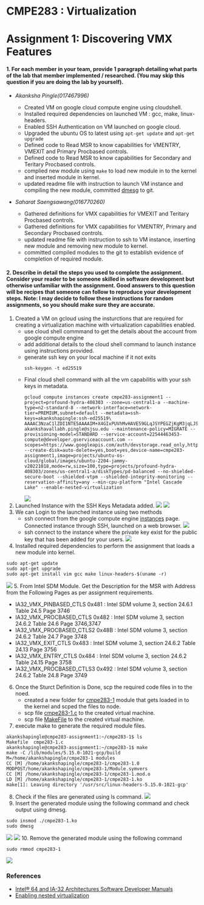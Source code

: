 # CMPE283 : Virtualization 
# Assignment 1: Discovering VMX Features

#### 1. For each member in your team, provide 1 paragraph detailing what parts of the lab that member  implemented / researched. (You may skip this question if you are doing the lab by yourself).
- *Akanksha Pingle(017467996)*
  - Created VM on google cloud compute engine using cloudshell.
  - Installed required dependencies on launched VM : gcc, make, linux-headers.
  - Enabled SSH Authentication on VM launched on google cloud.
  - Upgraded the ubuntu OS to latest using `apt-get update` and `apt-get upgrade`
  - Defined code to Read MSR to know capabilities for VMENTRY, VMEXIT and Primary Procbased controls.
  - Defined code to Read MSR to know capabilities for Secondary and Teritary Procbased controls.
  - complied new module using `make` to load new module in to the kernel and inserted module in kernel.
  - updated readme file with instruction to launch VM instance and compiling the new module, committed [dmesg](cmpe283-1/dmesg.out) to git.

- *Saharat Saengsawang(016770260)*
  - Gathered definitions for VMX capabilities for VMEXIT and Teritary Procbased controls.
  - Gathered definitions for VMX capabilities for VMENTRY, Primary and Secondary Procbased controls.
  - updated readme file with instruction to ssh to VM instance, inserting new module and removing new module to kernel.
  - committed compiled modules to the git to establish evidence of completion of required module.

#### 2. Describe in detail the steps you used to complete the assignment. Consider your reader to be someone  skilled in software development but otherwise unfamiliar with the assignment. Good answers to this  question will be recipes that someone can follow to reproduce your development steps. Note: I may decide to follow these instructions for random assignments, so you should make sure  they are accurate.

1. Created a VM on gcloud using the insturctions that are required for creating a virtualization machine with virtualization capabilities enabled.
    - use cloud shell commmand to get the details about the account from google compute engine
    - add additional details to the cloud shell command to launch instance using instructions provided.
    - generate ssh key on your local machine if it not exits
      ```
      ssh-keygen -t ed25519
      ```
    - Final cloud shell command with all the vm capabilitis with your ssh keys in metadata.
        ```
        gcloud compute instances create cmpe283-assignment1 --project=profound-hydra-408303 --zone=us-central1-a --machine-type=n2-standard-8 --network-interface=network-tier=PREMIUM,subnet=default --metadata=ssh-keys=akankshapingle:ssh-ed25519\ AAAAC3NzaC1lZDI1NTE5AAAAIM+X4GIxPUVhMvHAVE59GLqJSYPEGZjKgM3jqLJSP9aG\ akankshavallabh.pingle@sjsu.edu --maintenance-policy=MIGRATE --provisioning-model=STANDARD --service-account=22544463453-compute@developer.gserviceaccount.com --scopes=https://www.googleapis.com/auth/devstorage.read_only,https://www.googleapis.com/auth/logging.write,https://www.googleapis.com/auth/monitoring.write,https://www.googleapis.com/auth/servicecontrol,https://www.googleapis.com/auth/service.management.readonly,https://www.googleapis.com/auth/trace.append --create-disk=auto-delete=yes,boot=yes,device-name=cmpe283-assignment1,image=projects/ubuntu-os-cloud/global/images/ubuntu-2204-jammy-v20221018,mode=rw,size=100,type=projects/profound-hydra-408303/zones/us-central1-a/diskTypes/pd-balanced --no-shielded-secure-boot --shielded-vtpm --shielded-integrity-monitoring --reservation-affinity=any --min-cpu-platform "Intel Cascade Lake" --enable-nested-virtualization
        ```
        ![](screenshots/instance_launch.png)
2. Launched Instance with the SSH Keys Metadata added.
![](screenshots/instance_connect.png)
![](screenshots/../ssh_keys.png)
3. We can Login to the launched instance using two methods
    - ssh connect from the google compute engine [instances](https://console.cloud.google.com/compute/instances?project=profound-hydra-408303) page. Connected instance through SSH, launched on a web browser.
    ![](screenshots/connected_instance.png)
    - ssh connect to the instance where the private key exist for the public key that has been added for your users.
    ![](screenshots/instance_connect_local_akanksha.png)
4. Installed required dependencies to perform the assignment that loads a new module into kernel.
```
sudo apt-get update
sudo apt-get upgrade
sudo apt-get install vim gcc make linux-headers-$(uname -r)
```
![](screenshots/install_dependencies.png)
5. From Intel SDM Module. Get the Description for the MSR with Address from the Following Pages as per assignment requirements.
  -  IA32_VMX_PINBASED_CTLS 0x481 : Intel SDM volume 3, section 24.6.1 Table 24.5 Page 3746
  -  IA32_VMX_PROCBASED_CTLS 0x482 : Intel SDM volume 3, section 24.6.2 Table 24.6 Page 3746,3747
  -  IA32_VMX_PROCBASED_CTLS2 0x48B : Intel SDM volume 3, section 24.6.2 Table 24.7 Page 3748
  -  IA32_VMX_EXIT_CTLS 0x483 : Intel SDM volume 3, section 24.6.2 Table 24.13 Page 3756
  -  IA32_VMX_ENTRY_CTLS 0x484 : Intel SDM volume 3, section 24.6.2 Table 24.15 Page 3758
  -  IA32_VMX_PROCBASED_CTLS3 0x492 : Intel SDM volume 3, section 24.6.2 Table 24.8 Page 3749
6. Once the Sturct Definition is Done, scp the required code files in to the noed.
   - created a new folder for [cmpe283-1](cmpe283-1) module that gets loaded in to the kernel and scped the files to node.
   - scp file [cmpe283-1.c](cmpe283-1/cmpe283-1.c) to the created virtual machine.
   - scp file [MakeFile](cmpe283-1/Makefile) to the created virtual machine.
7. execute make to generate the required module files.
```
akankshapingle@cmpe283-assignment1:~/cmpe283-1$ ls
Makefile  cmpe283-1.c
akankshapingle@cmpe283-assignment1:~/cmpe283-1$ make
make -C /lib/modules/5.15.0-1021-gcp/build M=/home/akankshapingle/cmpe283-1 modules
CC [M] /home/akankshapingle/cmpe283-1/cmpe283-1.0
MODPOST/home/akankshapingle/cmpe283-1/Module.symvers
CC [M] /home/akankshapingle/cmpe283-1/cmpe283-1.mod.o
LD [M] /home/akankshapingle/cmpe283-1/cmpe283-1.ko
make[1]: Leaving directory '/usr/src/linux-headers-5.15.0-1021-gcp'

```
8. Check if the files are generated using ls command.
![](screenshots/make_module.png)
9. Insert the generated module using the following command and check output using dmesg.
```
sudo insmod ./cmpe283-1.ko
sudo dmesg
```
![](screenshots/dmesg_page1.png)
![](screenshots/dmesg_page2.png)
10. Remove the generated module using the following command
```
sudo rmmod cmpe283-1
```
![](screenshots/remove_module.png)
### References
- [Intel® 64 and IA-32 Architectures Software Developer Manuals](https://cdrdv2.intel.com/v1/dl/getContent/671200)
- [Enabling nested virtualization](https://cloud.google.com/compute/docs/instances/nested-virtualization/enabling#gcloud)
